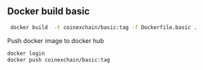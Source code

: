 ## Docker build basic

```bash
 docker build  -t coinexchain/basic:tag -f Dockerfile.basic .
```
Push docker image to docker hub
```bash
docker login
docker push coinexchain/basic:tag
```

